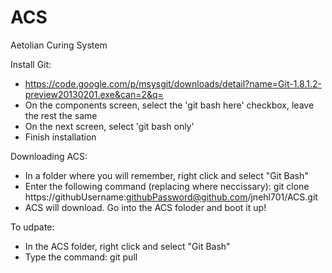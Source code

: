 ACS
===

Aetolian Curing System

Install Git:
- https://code.google.com/p/msysgit/downloads/detail?name=Git-1.8.1.2-preview20130201.exe&can=2&q=
- On the components screen, select the 'git bash here' checkbox, leave the rest the same
- On the next screen, select 'git bash only'
- Finish installation

Downloading ACS:
- In a folder where you will remember, right click and select "Git Bash"
- Enter the following command (replacing where neccissary):
git clone https://githubUsername:githubPassword@github.com/jnehl701/ACS.git
- ACS will download. Go into the ACS foloder and boot it up!

To udpate:
- In the ACS folder, right click and select "Git Bash"
- Type the command:
git pull